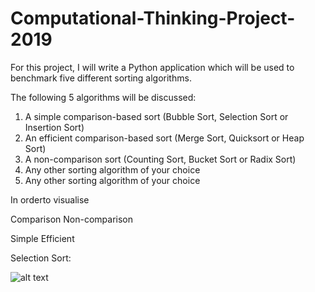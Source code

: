 # Computational-Thinking-Project-2019

For this project, I will write a Python application which will be used to benchmark five different sorting algorithms. 

The following 5 algorithms will be discussed:

1. A simple comparison-based sort (Bubble Sort, Selection Sort or Insertion Sort)
2. An efficient comparison-based sort (Merge Sort, Quicksort or Heap Sort)
3. A non-comparison sort (Counting Sort, Bucket Sort or Radix Sort)
4. Any other sorting algorithm of your choice
5. Any other sorting algorithm of your choice

In orderto visualise 

Comparison 
Non-comparison


Simple
Efficient 



Selection Sort: 

![alt text](https://upload.wikimedia.org/wikipedia/commons/4/42/Insertion_sort.gif)

